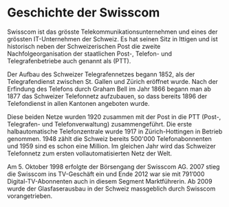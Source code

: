 # Geschichte der Swisscom

Swisscom ist das grösste Telekommunikationsunternehmen und eines der grössten IT-Unternehmen der Schweiz. Es hat seinen Sitz in Ittigen und ist historisch neben der Schweizerischen Post die zweite Nachfolgeorganisation der staatlichen Post-, Telefon- und Telegrafenbetriebe auch genannt als (PTT).

Der Aufbau des Schweizer Telegrafennetzes begann 1852, als der Telegrafendienst zwischen St. Gallen und Zürich eröffnet wurde. Nach der Erfindung des Telefons durch Graham Bell im Jahr 1866 begann man ab 1877 das Schweizer Telefonnetz aufzubauen, so dass bereits 1896 der Telefondienst in allen Kantonen angeboten wurde. 

Diese beiden Netze wurden 1920 zusammen mit der Post in die PTT (Post-, Telegrafen- und Telefonverwaltung) zusammengeführt. Die erste halbautomatische Telefonzentrale wurde 1917 in Zürich-Hottingen in Betrieb genommen. 1948 zählt die Schweiz bereits 500'000 Telefonabonnenten und 1959 sind es schon eine Million. Im gleichen Jahr wird das Schweizer Telefonnetz zum ersten vollautomatisierten Netz der Welt.

Am 5. Oktober 1998 erfolgte der Börsengang der Swisscom AG. 2007 stieg die Swisscom ins TV-Geschäft ein und Ende 2012 war sie mit 791’000 Digital-TV-Abonnenten auch in diesem Segment Marktführerin. Ab 2009 wurde der Glasfaserausbau in der Schweiz massgeblich durch Swisscom vorangetrieben. 

